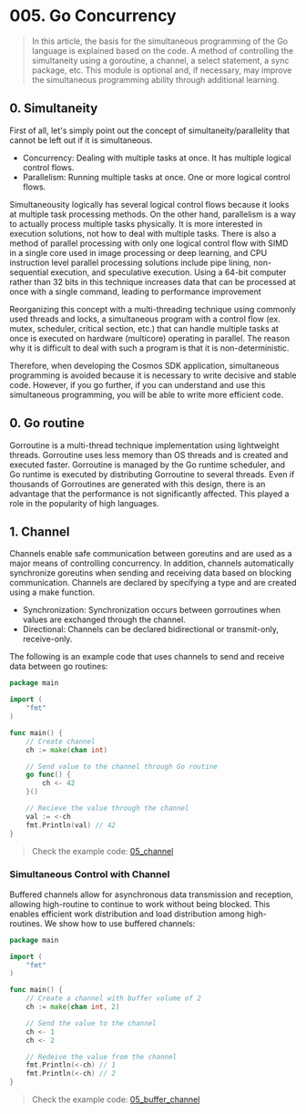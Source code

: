 # 005. Go Concurrency
> In this article, the basis for the simultaneous programming of the Go language is explained based on the code. A method of controlling the simultaneity using a goroutine, a channel, a select statement, a sync package, etc. This module is optional and, if necessary, may improve the simultaneous programming ability through additional learning.

## 0. Simultaneity
First of all, let's simply point out the concept of simultaneity/parallelity that cannot be left out if it is simultaneous.
- Concurrency: Dealing with multiple tasks at once. It has multiple logical control flows.
- Parallelism: Running multiple tasks at once. One or more logical control flows.

Simultaneousity logically has several logical control flows because it looks at multiple task processing methods. On the other hand, parallelism is a way to actually process multiple tasks physically. It is more interested in execution solutions, not how to deal with multiple tasks. There is also a method of parallel processing with only one logical control flow with SIMD in a single core used in image processing or deep learning, and CPU instruction level parallel processing solutions include pipe lining, non-sequential execution, and speculative execution. Using a 64-bit computer rather than 32 bits in this technique increases data that can be processed at once with a single command, leading to performance improvement

Reorganizing this concept with a multi-threading technique using commonly used threads and locks, a simultaneous program with a control flow (ex. mutex, scheduler, critical section, etc.) that can handle multiple tasks at once is executed on hardware (multicore) operating in parallel. The reason why it is difficult to deal with such a program is that it is non-deterministic.

Therefore, when developing the Cosmos SDK application, simultaneous programming is avoided because it is necessary to write decisive and stable code. However, if you go further, if you can understand and use this simultaneous programming, you will be able to write more efficient code.

## 0. Go routine
Gorroutine is a multi-thread technique implementation using lightweight threads. Gorroutine uses less memory than OS threads and is created and executed faster. Gorroutine is managed by the Go runtime scheduler, and Go runtime is executed by distributing Gorroutine to several threads. Even if thousands of Gorroutines are generated with this design, there is an advantage that the performance is not significantly affected. This played a role in the popularity of high languages.


## 1. Channel
Channels enable safe communication between goreutins and are used as a major means of controlling concurrency. In addition, channels automatically synchronize goreutins when sending and receiving data based on blocking communication. Channels are declared by specifying a type and are created using a make function.
- Synchronization: Synchronization occurs between gorroutines when values are exchanged through the channel.
- Directional: Channels can be declared bidirectional or transmit-only, receive-only.

The following is an example code that uses channels to send and receive data between go routines:
```go
package main

import (
	"fmt"
)

func main() {
	// Create channel
	ch := make(chan int)

	// Send value to the channel through Go routine
	go func() {
		ch <- 42
	}()

	// Recieve the value through the channel
	val := <-ch
	fmt.Println(val) // 42
}
```
> Check the example code: [05_channel](../code/05_channel/)

### Simultaneous Control with Channel
Buffered channels allow for asynchronous data transmission and reception, allowing high-routine to continue to work without being blocked. This enables efficient work distribution and load distribution among high-routines. We show how to use buffered channels:
```go
package main

import (
	"fmt"
)

func main() {
	// Create a channel with buffer volume of 2 
	ch := make(chan int, 2)

	// Send the value to the channel
	ch <- 1
	ch <- 2

	// Redeive the value from the channel
	fmt.Println(<-ch) // 1
	fmt.Println(<-ch) // 2
}
```
> Check the example code: [05_buffer_channel](../code/05_buffer_channel/)


